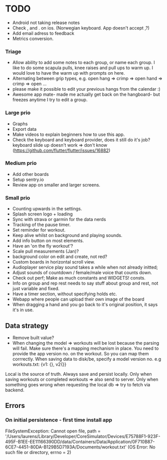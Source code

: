 # TODO

- Android not taking release notes
- Check , and . on ios. (Norwegian keyboard. App doesn't accept ,?)
- Add email adress to feedback
- Metrics conversion.

### Triage

- Allow ability to add some notes to each group, or name each group. 
  I like to do some scapula pulls, knee raises and pull ups to warm up. 
  I would love to have the warm up with prompts on here.
- Alternating between grip types, e.g. open hang => crimp => open hand => crimp => open ...
- please make it possible to edit your previous hangs from the calendar :) 
- Awesome app mate- 
made me actually get back on the hangboard- 
but freezes anytime I try to edit a group.

### Large prio
- Graphs
- Export data
- Make videos to explain beginners how to use this app.
- Check the keyboard and keyboard provider, does it still do it's job?
  keyboard slide up doesn't work => don't know (https://github.com/flutter/flutter/issues/16882)

### Medium prio
- Add other boards
- Setup sentry.io
- Review app on smaller and larger screens.

### Small prio
- Counting upwards in the settings.
- Splash screen logo + loading
- Sync with strava or garmin for the data nerds
- Tracking of the pause timer.
- Set reminder for workout.
- Keep alive whilst on background and playing sounds.
- Add info button on most elements.
- Have an 'on the fly workout'?
- Scale pull measurements (Jan)? 
- background color on edit and create, not red?
- Custom boards in horizontal scroll view.
- Audioplayer service play sound takes a while when not already initted;
- Adjust sounds of countdown / female/male voice that counts down.
- Check out perf; Make as much constants and WIDGETS! consts.
- Info on group and rep rest needs to say stuff about group and rest, not just 
  variable and fixed.
- Have a timer section, without specifying holds etc.
- Webapp where people can upload their own image of the board
- When dragging a hand and you go back to it's original position, it says it's in use.
    
## Data strategy
- Remove built value?
- When changing the model => workouts will be lost because the parsing will fail. Make sure there's a mapping mechanism in place.
  You need to provide the app version no. on the workout. So you can map them corrrectly.
  When saving data to disk/be, specify a model version no. e.g workouts.txt:
    {v1: {}, v2{}}

Local is the source of truth.
Always save and persist locally.
Only when saving workouts or completed workouts => also send to server.
Only when something goes wrong when requesting the local db => try to fetch via backend.
  
  
## Errors
### On initial persistence - first time install app
FileSystemException: Cannot open file, path = '/Users/laurens/Library/Developer/CoreSimulator/Devices/E75788F1-923F-495F-B1EE-EE11166390DD/data/Containers/Data/Application/0F710B87-6CE7-4451-80DA-B129B5D7193A/Documents/workout.txt' (OS Error: No such file or directory, errno = 2)